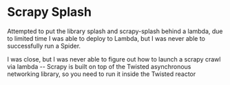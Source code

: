 # Scrapy Splash

Attempted to put the library splash and scrapy-splash behind a lambda, due to limited time I was able to deploy to Lambda, but I was never able to successfully run a Spider.

I was close, but I was never able to figure out how to launch a scrapy crawl via lambda -- Scrapy is built on top of the Twisted asynchronous networking library, so you need to run it inside the Twisted reactor
